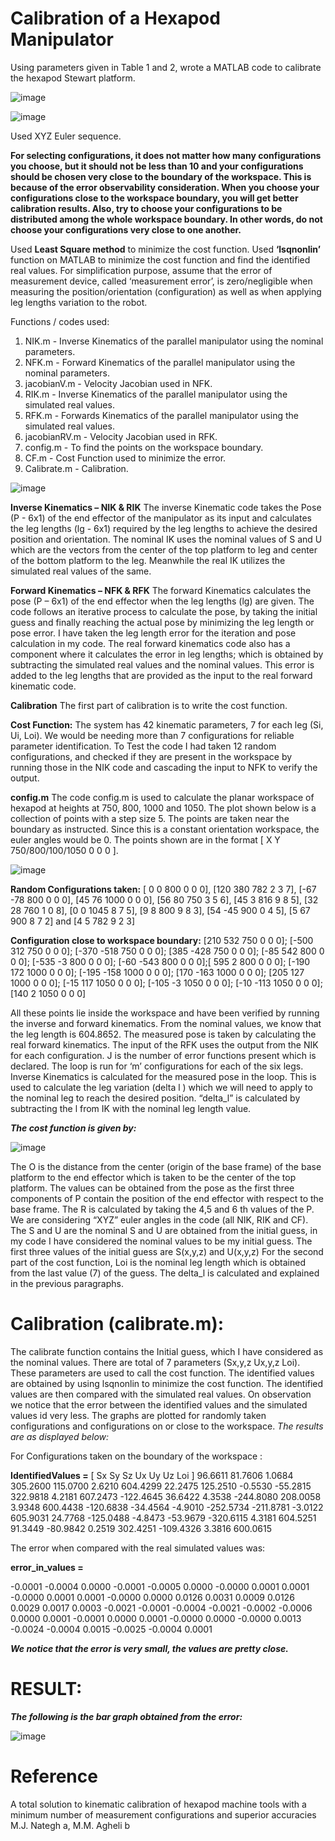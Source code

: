 # Calibration of a Hexapod Manipulator

Using parameters given in Table 1 and 2, wrote a MATLAB code to calibrate the hexapod Stewart platform.

![image](https://github.com/ankushsingh999/error-hexapod-WS/assets/64325043/403ff405-154a-43b9-9cba-25f8630e1859)

![image](https://github.com/ankushsingh999/error-hexapod-WS/assets/64325043/aca6e24b-1244-468a-8b7c-6da96f1841cf)

Used XYZ Euler sequence.

**For selecting configurations, it does not matter how many configurations you choose, but it should not be less than 10 and your configurations should be chosen very close to the boundary of the workspace. This is because of the error observability consideration. When you choose your configurations close to the workspace boundary, you will get better calibration results. Also, try to choose your configurations to be distributed among the whole workspace boundary. In other words, do not choose your configurations very close to one another.**

Used **Least Square method** to minimize the cost function. Used **‘lsqnonlin’** function on MATLAB to minimize the cost function and find the identified real values. For simplification purpose, assume that the error of measurement device, called ‘measurement error’, is zero/negligible when measuring the position/orientation (configuration) as well as when applying leg lengths variation to the robot.

Functions / codes used:
1) NIK.m - Inverse Kinematics of the parallel manipulator using the nominal parameters.
2) NFK.m - Forward Kinematics of the parallel manipulator using the nominal parameters.
3) jacobianV.m - Velocity Jacobian used in NFK.
4) RIK.m - Inverse Kinematics of the parallel manipulator using the simulated real values.
5) RFK.m - Forwards Kinematics of the parallel manipulator using the simulated real values.
6) jacobianRV.m - Velocity Jacobian used in RFK.
7) config.m - To find the points on the workspace boundary.
8) CF.m - Cost Function used to minimize the error.
9) Calibrate.m - Calibration.

![image](https://github.com/ankushsingh999/calibration-hexapod-manipulator/assets/64325043/f5777eee-3721-41fb-8251-b4de05b1a090)

**Inverse Kinematics – NIK & RIK**
The inverse Kinematic code takes the Pose (P - 6x1) of the end effector of the manipulator as its input and calculates the leg lengths (lg - 6x1) required by the leg lengths to achieve the desired position and orientation. The nominal IK uses the nominal values of S and U which are the vectors from the center of the top platform to leg and center of the bottom platform to the leg. Meanwhile the real IK utilizes the simulated real values of the same.

**Forward Kinematics – NFK & RFK**
The forward Kinematics calculates the pose (P – 6x1) of the end effector when the leg lengths (lg) are given. The code follows an iterative process to calculate the pose, by taking the initial guess and finally reaching the actual pose by minimizing the leg length or pose error. I have taken the leg length error for the iteration and pose calculation in my code. The real forward kinematics code also has a component where it calculates the error in leg lengths; which is obtained by subtracting the simulated real values and the nominal values. This error is added to the leg lengths that are provided as the input to the real forward kinematic code.

**Calibration**
The first part of calibration is to write the cost function.

**Cost Function:**
The system has 42 kinematic parameters, 7 for each leg (Si, Ui, Loi). We would be needing more than 7 configurations for reliable parameter identification. To Test the code I had taken 12 random configurations, and checked if they are present in the workspace by running those in the NIK code and cascading the input to NFK to verify the output.

**config.m**
The code config.m is used to calculate the planar workspace of hexapod at heights at 750, 800, 1000 and 1050. The plot shown below is a collection of points with a step size 5. The points are taken near the boundary as instructed. Since this is a constant orientation workspace, the euler angles would be 0. The points shown are in the format [ X Y 750/800/100/1050 0 0 0 ].

![image](https://github.com/ankushsingh999/calibration-hexapod-manipulator/assets/64325043/fe03ec92-4aaf-47d6-9819-3d34ac8e4292)

**Random Configurations taken:**
[ 0 0 800 0 0 0], [120 380 782 2 3 7], [-67 -78 800 0 0 0], [45 76 1000 0 0 0], [56 80 750 3 5 6], [45 3 816 9 8 5], [32 28 760 1 0 8], [0 0 1045 8 7 5], [9 8 800 9 8 3], [54 -45 900 0 4 5], [5 67 900 8 7 2] and [4 5 782 9 2 3]

**Configuration close to workspace boundary:**
[210 532 750 0 0 0]; [-500 312 750 0 0 0]; [-370 -518 750 0 0 0]; [385 -428 750 0 0 0]; [-85 542 800 0 0 0]; [-535 -3 800 0 0 0]; [-60 -543 800 0 0 0];[ 595 2 800 0 0 0]; [-190 172 1000 0 0 0]; [-195 -158 1000 0 0 0]; [170 -163 1000 0 0 0]; [205 127 1000 0 0 0]; [-15 117 1050 0 0 0]; [-105 -3 1050 0 0 0]; [-10 -113 1050 0 0 0]; [140 2 1050 0 0 0]

All these points lie inside the workspace and have been verified by running the inverse and forward kinematics.
From the nominal values, we know that the leg length is 604.8652.
The measured pose is taken by calculating the real forward kinematics. The input of the RFK uses the output from the NIK for each configuration.
J is the number of error functions present which is declared. The loop is run for ‘m’ configurations for each of the six legs. Inverse Kinematics is calculated for the measured pose in the loop. This is used to calculate the leg variation (delta l ) which we will need to apply to the nominal leg to reach the desired position. “delta_l” is calculated by subtracting the l from IK with the nominal leg length value.

***The cost function is given by:***

![image](https://github.com/ankushsingh999/calibration-hexapod-manipulator/assets/64325043/283d531d-b553-4599-b477-d51d7457ec4e)

The O is the distance from the center (origin of the base frame) of the base platform to the end effector which is taken to be the center of the top platform. The values can be obtained from the pose as the first three components of P contain the position of the end effector with respect to the base frame. The R is calculated by taking the 4,5 and 6 th values of the P. We are considering “XYZ” euler angles in the code (all NIK, RIK and CF). The S and U are the nominal S and U are obtained from the initial guess, in my code I have considered the nominal values to be my initial guess. The first three values of the initial guess are S(x,y,z) and U(x,y,z) For the second part of the cost function, Loi is the nominal leg length which is obtained from the last value (7) of the guess. The delta_l is calculated and explained in the previous paragraphs.

# Calibration (calibrate.m):
The calibrate function contains the Initial guess, which I have considered as the nominal values. There are total of 7 parameters (Sx,y,z Ux,y,z Loi). These parameters are used to call the cost function. The identified values are obtained by using lsqnonlin to minimize the cost function. The identified values are then compared with the simulated real values. On observation we notice that the error between the identified values and the simulated values id very less. The graphs are plotted for randomly taken configurations and configurations on or close to the workspace. 
*The results are as displayed below:*

For Configurations taken on the boundary of the workspace :

**IdentifiedValues =**
[ Sx Sy Sz Ux Uy Uz Loi ]
 96.6611 81.7606 1.0684 305.2600 115.0700 2.6210 604.4299
 22.2475 125.2510 -0.5530 -55.2815 322.9818 4.2181 607.2473
-122.4645 36.6422 4.3538 -244.8080 208.0058 3.9348 600.4438
-120.6838 -34.4564 -4.9010 -252.5734 -211.8781 -3.0122 605.9031
 24.7768 -125.0488 -4.8473 -53.9679 -320.6115 4.3181 604.5251
 91.3449 -80.9842 0.2519 302.4251 -109.4326 3.3816 600.0615

The error when compared with the real simulated values was:

**error_in_values =**

 -0.0001 -0.0004 0.0000 -0.0001 -0.0005 0.0000 -0.0000
 0.0001 0.0001 -0.0000 0.0001 0.0001 -0.0000 0.0000
 0.0126 0.0031 0.0009 0.0126 0.0029 0.0017 0.0003
 -0.0021 -0.0001 -0.0004 -0.0021 -0.0002 -0.0006 0.0000
 0.0001 -0.0001 0.0000 0.0001 -0.0000 0.0000 -0.0000
 0.0013 -0.0024 -0.0004 0.0015 -0.0025 -0.0004 0.0001
 
***We notice that the error is very small, the values are pretty close.***

# RESULT:

***The following is the bar graph obtained from the error:***

![image](https://github.com/ankushsingh999/calibration-hexapod-manipulator/assets/64325043/061b40a2-3a66-46b2-99ef-c00478e31eb6)


# Reference
A total solution to kinematic calibration of hexapod machine tools with a minimum number of measurement configurations and superior accuracies M.J. Nategh a, M.M. Agheli b

